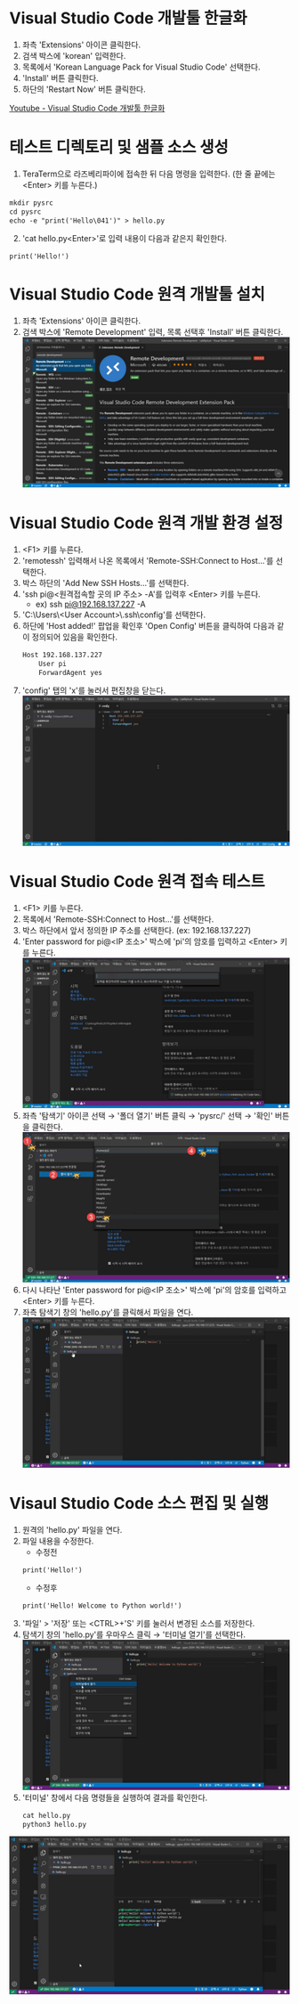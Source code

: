 # Visual Studio Code 개발툴 한글화

1. 좌측 'Extensions' 아이콘 클릭한다.
2. 검색 박스에 'korean' 입력한다.
3. 목록에서 'Korean Language Pack for Visual Studio Code' 선택한다.
4. 'Install' 버튼 클릭한다.
5. 하단의 'Restart Now' 버튼 클릭한다.

[Youtube - Visual Studio Code 개발툴 한글화](https://youtu.be/kx7kpDC5llg)


# 테스트 디렉토리 및 샘플 소스 생성

1. TeraTerm으로 라즈베리파이에 접속한 뒤 다음 명령을 입력한다. (한 줄 끝에는 &lt;Enter&gt; 키를 누른다.)
<pre><code>mkdir pysrc
cd pysrc
echo -e "print('Hello\041')" &gt; hello.py</code>
</pre>
2. 'cat hello.py&lt;Enter&gt;'로 입력 내용이 다음과 같은지 확인한다.
<pre><code>print('Hello!')</code></pre>


# Visual Studio Code 원격 개발툴 설치

1. 좌측 'Extensions' 아이콘 클릭한다.
2. 검색 박스에 'Remote Development' 입력, 목록 선택후 'Install' 버튼 클릭한다.
![Extensions &gt; Remote Development](../images/vscode-extensions-removedevelopment.jpg)


# Visual Studio Code 원격 개발 환경 설정

1. &lt;F1&gt; 키를 누른다.
2. 'remotessh' 입력해서 나온 목록에서 'Remote-SSH:Connect to Host...'를 선택한다.
3. 박스 하단의 'Add New SSH Hosts...'를 선택한다.
4. 'ssh pi@&lt;원격접속할 곳의 IP 주소&gt; -A'를 입력후 &lt;Enter&gt; 키를 누른다.
   * ex) ssh pi@192.168.137.227 -A
5. 'C:\\Users\\&lt;User Account&gt;\\.ssh\\config'를 선택한다.
6. 하단에 'Host added!' 팝업을 확인후 'Open Config' 버튼을 클릭하여 다음과 같이 정의되어 있음을 확인한다.
   <pre><code>Host 192.168.137.227
       User pi
       ForwardAgent yes</code>
   </pre>
7. 'config' 탭의 'x'를 눌러서 편집창을 닫는다.
![.ssh config](../images/vscode-sshconfig.jpg)


# Visual Studio Code 원격 접속 테스트

1. &lt;F1&gt; 키를 누른다.
2. 목록에서 'Remote-SSH:Connect to Host...'를 선택한다.
3. 박스 하단에서 앞서 정의한 IP 주소를 선택한다. (ex: 192.168.137.227)
4. 'Enter password for pi@&lt;IP 조소&gt;' 박스에 'pi'의 암호를 입력하고 &lt;Enter&gt; 키를 누른다.
![VSCode - Enter password for pi](../images/vscode-pi_pwd.jpg)
5. 좌측 '탐색기' 아이콘 선택 → '폴더 열기' 버튼 클릭 → 'pysrc/' 선택 → '확인' 버튼을 클릭한다.
![VSCode - Select folder](../images/vscode-sel_remotedir.jpg)
6. 다시 나타난 'Enter password for pi@&lt;IP 조소&gt;' 박스에 'pi'의 암호를 입력하고 &lt;Enter&gt; 키를 누른다.
7. 좌측 탐색기 창의 'hello.py'를 클릭해서 파일을 연다.
![VSCode - Select hello.py](../images/vscode-sel-hellofile.jpg)


# Visaul Studio Code 소스 편집 및 실행

1. 원격의 'hello.py' 파일을 연다.
2. 파일 내용을 수정한다.
   * 수정전
   <pre><code>print('Hello!')</code></pre>
   * 수정후
   <pre><code>print('Hello! Welcome to Python world!')</code></pre>
3. '파일' > '저장' 또는 &lt;CTRL&gt;+'S' 키를 눌러서 변경된 소스를 저장한다.
4. 탐색기 창의 'hello.py'를 우마우스 클릭 → '터미널 열기'를 선택한다.
![VSCode - Open Terminal](../images/vscode-open-term.jpg)
5. '터미널' 창에서 다음 명령들을 실행하여 결과를 확인한다.
   <pre><code>cat hello.py
   python3 hello.py</code>
   </pre>
![VSCode - Run Hello file](../images/vscode-run-hello.jpg)
